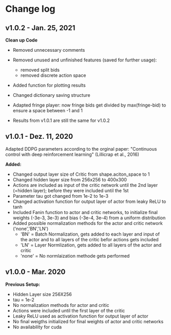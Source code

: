 # Change log

## v1.0.2 - Jan. 25, 2021

**Clean up Code**

- Removed unnecessary comments
- Removed unused and unfinished features (saved for further usage):
	- removed split bids
	- removed discrete action space

- Added function for plotting results
- Changed dictionary saving structure
- Adapted fringe player: now fringe bids get divided by max(fringe-bid) to ensure a space between -1 and 1
- Results from v1.0.1 are still the same for v1.0.2



## v1.0.1 - Dez. 11, 2020

Adapted DDPG parameters according to the orginal paper:
"Continuous control with deep reinforcement learning" (Lillicrap et al., 2016)

**Added:**
- Changed output layer size of Critic from shape.aciton_space to 1
- Changed hidden layer size from 256x256 to 400x300
- Actions are included as input of the critic network until the 2nd layer (=hidden layer); before they were included until the 1st
- Parameter tau got changed from 1e-2 to 1e-3
- Changed activation function for output layer of actor from leaky ReLU to tanh
- Included Fanin function to actor and critic networks, to initialize final weights (-3e-3, 3e-3) and bias (-3e-4, 3e-4) from a uniform distribution
- Added possible normalization methods for the actor and critic network ('none','BN','LN')
	- 'BN' = Batch Normalization, gets added to each layer and input of the actor and to all layers of the critic befor actions gets included
	- 'LN' = Layer Normlization, gets added to all layers of the actor and critic
	- 'none' = No normlaization methode gets performed


## v1.0.0 - Mar. 2020

**Previous Setup:**
- Hidden Layer size 256X256
- tau = 1e-2
- No normalization methods for actor and critic
- Actions were included until the first layer of the critic
- Leaky ReLU used as activation function for output layer of actor
- No final weigths initialized for final weights of actor and critic networks
- No availability for cuda